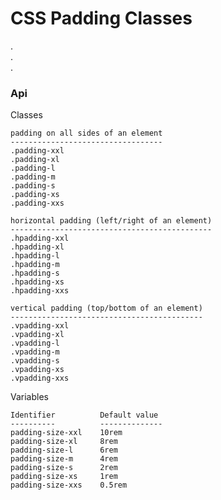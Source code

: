 # CSS Padding Classes

.  
.  
.  

### Api

  Classes

    padding on all sides of an element
    ----------------------------------
    .padding-xxl
    .padding-xl
    .padding-l
    .padding-m
    .padding-s
    .padding-xs
    .padding-xxs

    horizontal padding (left/right of an element)
    ---------------------------------------------
    .hpadding-xxl
    .hpadding-xl
    .hpadding-l
    .hpadding-m
    .hpadding-s
    .hpadding-xs
    .hpadding-xxs

    vertical padding (top/bottom of an element)
    -------------------------------------------
    .vpadding-xxl
    .vpadding-xl
    .vpadding-l
    .vpadding-m
    .vpadding-s
    .vpadding-xs
    .vpadding-xxs

  Variables

    Identifier          Default value
    ----------          --------------
    padding-size-xxl    10rem
    padding-size-xl     8rem
    padding-size-l      6rem
    padding-size-m      4rem
    padding-size-s      2rem
    padding-size-xs     1rem
    padding-size-xxs    0.5rem
